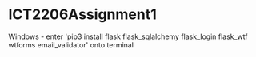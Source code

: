 # ICT2206Assignment1

Windows - enter 'pip3 install flask flask_sqlalchemy flask_login flask_wtf wtforms email_validator' onto terminal 
